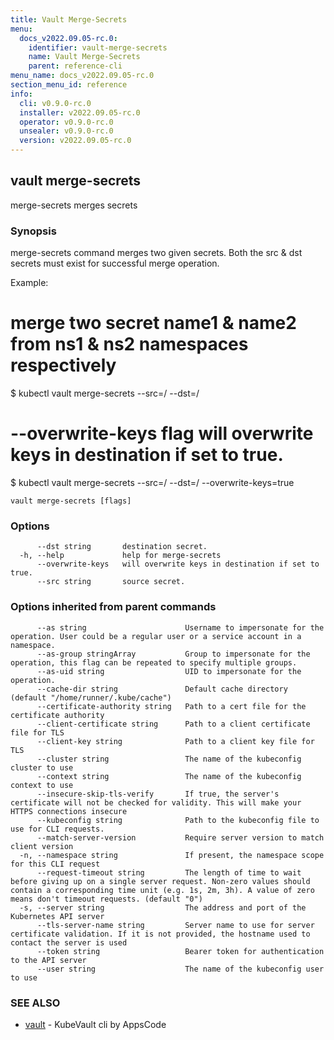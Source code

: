 ```yaml
---
title: Vault Merge-Secrets
menu:
  docs_v2022.09.05-rc.0:
    identifier: vault-merge-secrets
    name: Vault Merge-Secrets
    parent: reference-cli
menu_name: docs_v2022.09.05-rc.0
section_menu_id: reference
info:
  cli: v0.9.0-rc.0
  installer: v2022.09.05-rc.0
  operator: v0.9.0-rc.0
  unsealer: v0.9.0-rc.0
  version: v2022.09.05-rc.0
---
```


## vault merge-secrets

merge-secrets merges secrets

### Synopsis

merge-secrets command merges two given secrets. Both the src & dst secrets must exist for successful merge operation.

Example: 
 # merge two secret name1 & name2 from ns1 & ns2 namespaces respectively
 $ kubectl vault merge-secrets --src=<ns1>/<name1> --dst=<ns2>/<name2>

 # --overwrite-keys flag will overwrite keys in destination if set to true.
 $ kubectl vault merge-secrets --src=<ns1>/<name1> --dst=<ns2>/<name2> --overwrite-keys=true


```
vault merge-secrets [flags]
```

### Options

```
      --dst string       destination secret.
  -h, --help             help for merge-secrets
      --overwrite-keys   will overwrite keys in destination if set to true.
      --src string       source secret.
```

### Options inherited from parent commands

```
      --as string                      Username to impersonate for the operation. User could be a regular user or a service account in a namespace.
      --as-group stringArray           Group to impersonate for the operation, this flag can be repeated to specify multiple groups.
      --as-uid string                  UID to impersonate for the operation.
      --cache-dir string               Default cache directory (default "/home/runner/.kube/cache")
      --certificate-authority string   Path to a cert file for the certificate authority
      --client-certificate string      Path to a client certificate file for TLS
      --client-key string              Path to a client key file for TLS
      --cluster string                 The name of the kubeconfig cluster to use
      --context string                 The name of the kubeconfig context to use
      --insecure-skip-tls-verify       If true, the server's certificate will not be checked for validity. This will make your HTTPS connections insecure
      --kubeconfig string              Path to the kubeconfig file to use for CLI requests.
      --match-server-version           Require server version to match client version
  -n, --namespace string               If present, the namespace scope for this CLI request
      --request-timeout string         The length of time to wait before giving up on a single server request. Non-zero values should contain a corresponding time unit (e.g. 1s, 2m, 3h). A value of zero means don't timeout requests. (default "0")
  -s, --server string                  The address and port of the Kubernetes API server
      --tls-server-name string         Server name to use for server certificate validation. If it is not provided, the hostname used to contact the server is used
      --token string                   Bearer token for authentication to the API server
      --user string                    The name of the kubeconfig user to use
```

### SEE ALSO

* [vault](/docs/v2022.09.05-rc.0/reference/cli/vault)	 - KubeVault cli by AppsCode

